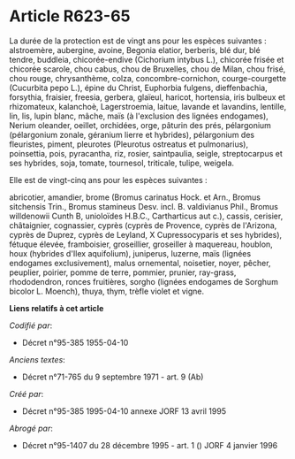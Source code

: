 # Article R623-65

La durée de la protection est de vingt ans pour les espèces suivantes : alstroemère, aubergine, avoine, Begonia elatior,
berberis, blé dur, blé tendre, buddleia, chicorée-endive (Cichorium intybus L.), chicorée frisée et chicorée scarole, chou
cabus, chou de Bruxelles, chou de Milan, chou frisé, chou rouge, chrysanthème, colza, concombre-cornichon, courge-courgette
(Cucurbita pepo L.), épine du Christ, Euphorbia fulgens, dieffenbachia, forsythia, fraisier, freesia, gerbera, glaïeul,
haricot, hortensia, iris bulbeux et rhizomateux, kalanchoè, Lagerstroemia, laitue, lavande et lavandins, lentille, lin, lis,
lupin blanc, mâche, maïs (à l'exclusion des lignées endogames), Nerium oleander, oeillet, orchidées, orge, pâturin des prés,
pélargonium (pélargonium zonale, géranium lierre et hybrides), pélargonium des fleuristes, piment, pleurotes (Pleurotus
ostreatus et pulmonarius), poinsettia, pois, pyracantha, riz, rosier, saintpaulia, seigle, streptocarpus et ses hybrides,
soja, tomate, tournesol, triticale, tulipe, weigela.

Elle est de vingt-cinq ans pour les espèces suivantes :

abricotier, amandier, brome (Bromus carinatus Hock. et Arn., Bromus sitchensis Trin., Bromus stamineus Desv. incl. B.
valdivianus Phil., Bromus willdenowii Cunth B, unioloïdes H.B.C., Cartharticus aut c.), cassis, cerisier, châtaignier,
cognassier, cyprès (cyprès de Provence, cyprès de l'Arizona, cyprès de Duprez, cyprès de Leyland, X Cupressocyparis et ses
hybrides), fétuque élevée, framboisier, groseillier, groseiller à maquereau, houblon, houx (hybrides d'Ilex aquifolium),
juniperus, luzerne, maïs (lignées endogames exclusivement), malus ornemental, noisetier, noyer, pêcher, peuplier, poirier,
pomme de terre, pommier, prunier, ray-grass, rhododendron, ronces fruitières, sorgho (lignées endogames de Sorghum bicolor L.
Moench), thuya, thym, trèfle violet et vigne.

**Liens relatifs à cet article**

_Codifié par_:

  - Décret n°95-385 1955-04-10

_Anciens textes_:

  - Décret n°71-765 du 9 septembre 1971 - art. 9 (Ab)

_Créé par_:

  - Décret n°95-385 1995-04-10 annexe JORF 13 avril 1995

_Abrogé par_:

  - Décret n°95-1407 du 28 décembre 1995 - art. 1 () JORF 4 janvier 1996
